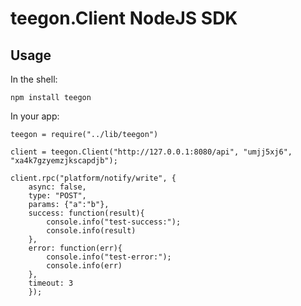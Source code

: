 teegon.Client NodeJS SDK
======================

Usage
-----

In the shell:

```
npm install teegon
```

In your app:

```
teegon = require("../lib/teegon")

client = teegon.Client("http://127.0.0.1:8080/api", "umjj5xj6", "xa4k7gzyemzjkscapdjb");

client.rpc("platform/notify/write", {
    async: false,
    type: "POST",
    params: {"a":"b"},
    success: function(result){
        console.info("test-success:");
        console.info(result)
    },
    error: function(err){
        console.info("test-error:");
        console.info(err)
    },
    timeout: 3
    });

```
